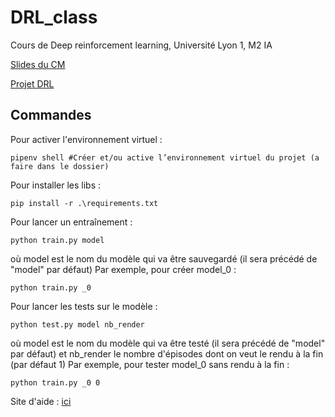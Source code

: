 # DRL_class

Cours de Deep reinforcement learning, Université Lyon 1, M2 IA

<a href="ressources/M2IA_course_2019_2020.pdf">Slides du CM</a>

<a href="ressources/TP_DRL_2019_2020.pdf">Projet DRL</a>

## Commandes

Pour activer l'environnement virtuel :

```
pipenv shell #Créer et/ou active l’environnement virtuel du projet (a faire dans le dossier)
```

Pour installer les libs :

```
pip install -r .\requirements.txt
```

Pour lancer un entraînement :

```
python train.py model
```
où model est le nom du modèle qui va être sauvegardé (il sera précédé de "model" par défaut)
Par exemple, pour créer model_0 :
```
python train.py _0
```

Pour lancer les tests sur le modèle :

```
python test.py model nb_render
```
où model est le nom du modèle qui va être testé (il sera précédé de "model" par défaut) et nb_render le nombre d'épisodes dont on veut le rendu à la fin (par défaut 1)
Par exemple, pour tester model_0 sans rendu à la fin :
```
python train.py _0 0
```
Site d'aide : [ici](http://sametmax.com/pipenv-solution-moderne-pour-remplacer-pip-et-virtualenv/)
